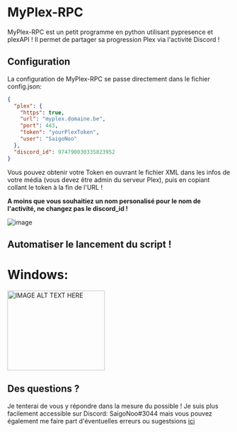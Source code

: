 # MyPlex-RPC
MyPlex-RPC est un petit programme en python utilisant pypresence et plexAPI ! Il permet de partager sa progression Plex via l'activité Discord !

## Configuration
La configuration de MyPlex-RPC se passe directement dans le fichier config.json:
```json
{
  "plex": {
    "https": true,
    "url": "myplex.domaine.be",
    "port": 443,
    "token": "yourPlexToken",
    "user": "SaigoNoo"
  },
  "discord_id": 974790030335823952
}
```
Vous pouvez obtenir votre Token en ouvrant le fichier XML dans les infos de votre média (vous devez être admin du serveur Plex), puis en copiant collant le token à la fin de l'URL !

**A moins que vous souhaitiez un nom personalisé pour le nom de l'activité, ne changez pas le discord_id !**

![image](https://user-images.githubusercontent.com/40198990/186991403-1741aa55-f8f5-4b97-91a1-e009b262214c.png)


## Automatiser le lancement du script !
# Windows:
<a href="http://www.youtube.com/watch?feature=player_embedded&v=sNQGLZnBhys" target="_blank"><img src="http://img.youtube.com/vi/sNQGLZnBhys/0.jpg" 
alt="IMAGE ALT TEXT HERE" width="220" height="180" border="0" /></a>

## Des questions ?
Je tenterai de vous y répondre dans la mesure du possible !
Je suis plus facilement accessible sur Discord: SaigoNoo#3044 mais vous pouvez également me faire part d'éventuelles erreurs ou sugestsions [ici](https://github.com/SaigoNoo/myplex-rpc/issues)
